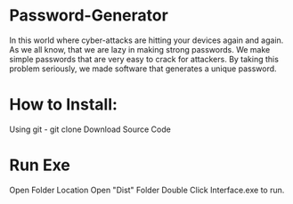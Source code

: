 # Password-Generator
In this world where cyber-attacks are hitting your devices again and again. As we all know, that we are lazy in making strong passwords. We make simple passwords that are very easy to crack for attackers. By taking this problem seriously, we made software that generates a unique password.



# How to Install:
Using git - git clone <repo-url>
Download Source Code

# Run Exe
Open Folder Location
Open "Dist" Folder
Double Click Interface.exe to run.

